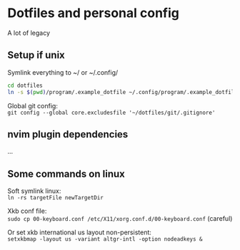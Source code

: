 # Dotfiles and personal config
A lot of legacy

## Setup if unix
Symlink everything to ~/ or ~/.config/  

```bash
cd dotfiles
ln -s $(pwd)/program/.example_dotfile ~/.config/program/.example_dotfile
```

Global git config:  
`git config --global core.excludesfile '~/dotfiles/git/.gitignore'`

## nvim plugin dependencies
...

## Some commands on linux
Soft symlink linux:   
`ln -rs targetFile newTargetDir`

Xkb conf file:   
`sudo cp 00-keyboard.conf /etc/X11/xorg.conf.d/00-keyboard.conf` (careful)

Or set xkb international us layout non-persistent:  
`setxkbmap -layout us -variant altgr-intl -option nodeadkeys &`
